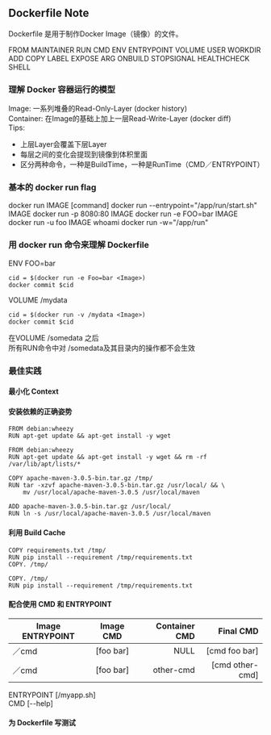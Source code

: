## Dockerfile Note

Dockerfile 是用于制作Docker Image（镜像）的文件。

FROM MAINTAINER
RUN CMD ENV ENTRYPOINT VOLUME
USER WORKDIR
ADD COPY
LABEL EXPOSE
ARG ONBUILD STOPSIGNAL HEALTHCHECK SHELL

### 理解 Docker 容器运行的模型
Image: 一系列堆叠的Read-Only-Layer (docker history)   
Container: 在Image的基础上加上一层Read-Write-Layer (docker diff)  
Tips:
  * 上层Layer会覆盖下层Layer
  * 每层之间的变化会提现到镜像到体积里面
  * 区分两种命令，一种是BuildTime，一种是RunTime（CMD／ENTRYPOINT）

### 基本的 docker run flag
docker run IMAGE [command]
docker run --entrypoint="/app/run/start.sh" IMAGE
docker run -p 8080:80 IMAGE
docker run -e FOO=bar IMAGE
docker run -u foo IMAGE whoami
docker run -w="/app/run"


### 用 docker run 命令来理解 Dockerfile

ENV FOO=bar
```
cid = $(docker run -e Foo=bar <Image>)
docker commit $cid
```

VOLUME /mydata
```
cid = $(docker run -v /mydata <Image>)
docker commit $cid
```
在VOLUME /somedata 之后   
所有RUN命令中对 /somedata及其目录内的操作都不会生效  


### 最佳实践

#### 最小化 Context


#### 安装依赖的正确姿势
```
FROM debian:wheezy
RUN apt-get update && apt-get install -y wget
```

```
FROM debian:wheezy  
RUN apt-get update && apt-get install -y wget && rm -rf /var/lib/apt/lists/*
```

```
COPY apache-maven-3.0.5-bin.tar.gz /tmp/
RUN tar -xzvf apache-maven-3.0.5-bin.tar.gz /usr/local/ && \
    mv /usr/local/apache-maven-3.0.5 /usr/local/maven
```

```
ADD apache-maven-3.0.5-bin.tar.gz /usr/local/
RUN ln -s /usr/local/apache-maven-3.0.5 /usr/local/maven
```

#### 利用 Build Cache

```
COPY requirements.txt /tmp/
RUN pip install --requirement /tmp/requirements.txt
COPY. /tmp/
```

```
COPY. /tmp/
RUN pip install --requirement /tmp/requirements.txt
```

#### 配合使用 CMD 和 ENTRYPOINT
| Image ENTRYPOINT        | Image CMD           | Container CMD  | Final CMD
| ------------- |:-------------:| -----:|-----:|
| ／cmd      | [foo bar] | NULL | [cmd foo bar]|
| ／cmd      | [foo bar]      |   other-cmd |[cmd other-cmd]|

ENTRYPOINT [/myapp.sh]  
CMD [--help]

#### 为 Dockerfile 写测试
